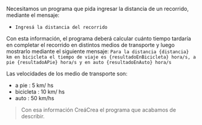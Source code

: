 Necesitamos un programa que pida ingresar la distancia de un recorrido,  mediante el mensaje:

* `Ingresá la distancia del recorrido`

Con esta información, el programa deberá calcular cuánto tiempo tardaría en completar el recorrido en distintos medios de transporte y luego mostrarlo mediante el siguiente mensaje: `Para la distancia {distancia} km en bicicleta el tiempo de viaje es {resultadoEnBicicleta} hora/s, a pie {resultadoAPie} hora/s y en auto {resultadoEnAuto} hora/s`

Las velocidades de los medio de transporte son:

*  a pie : 5 km/ hs
*  bicicleta : 10 km/ hs
*  auto : 50 km/hs

> Con esa información <span class="mu-i18n es-ar">Creá</span><span class="mu-i18n es">Crea</span> el programa que acabamos de describir.

<style>
  .mu-browser {
    display: none;
  }
</style>